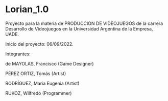 # Lorian_1.0

Proyecto para la materia de PRODUCCION DE VIDEOJUEGOS de la carrera Desarrollo de Videojuegos en la Universidad Argentina de la Empresa, UADE.

Inicio del proyecto: 06/09/2022.

Integrantes: 

de MAYOLAS, Francisco (Game Designer)
             
PÉREZ ORTIZ, Tomás (Artist)
             
RODRÍGUEZ, María Eugenia (Artist)

RUKOZ, Wilfredo (Programmer)
